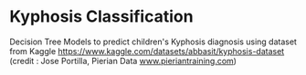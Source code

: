 # Kyphosis Classification
Decision Tree Models to predict children's Kyphosis diagnosis using dataset from Kaggle
https://www.kaggle.com/datasets/abbasit/kyphosis-dataset
(credit : Jose Portilla, Pierian Data www.pieriantraining.com)